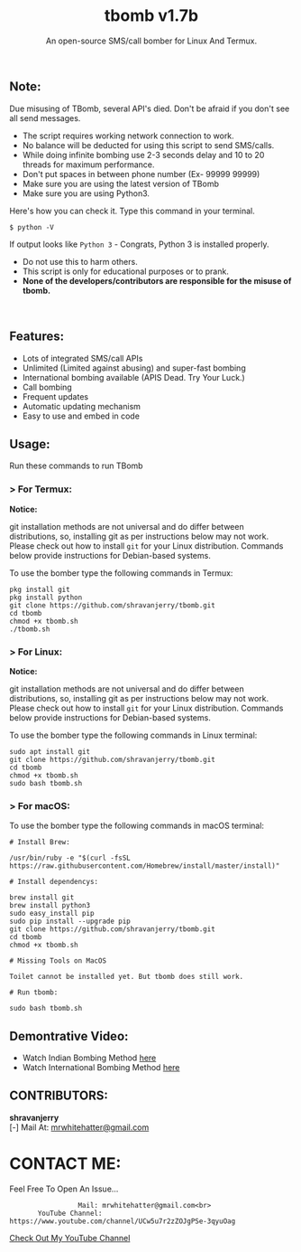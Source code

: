 <h1 align="center">tbomb v1.7b</h1>
<p align="center">An open-source SMS/call bomber for Linux And Termux.</p><br>

## Note:

Due misusing of TBomb, several API's died. 
Don't be afraid if you don't see all send messages.

- The script requires working network connection to work.
- No balance will be deducted for using this script to send SMS/calls.
- While doing infinite bombing use 2-3 seconds delay and 10 to 20 threads for maximum performance.
- Don't put spaces in between phone number (Ex- 99999 99999)
- Make sure you are using the latest version of TBomb
- Make sure you are using Python3.

Here's how you can check it. Type this command in your terminal.
```
$ python -V
```
If output looks like `Python 3` - Congrats, Python 3 is installed properly.

- Do not use this to harm others.
- This script is only for educational purposes or to prank.
- **None of the developers/contributors are responsible for the misuse of tbomb.**
<br>

## Features:

- Lots of integrated SMS/call APIs
- Unlimited (Limited against abusing) and super-fast bombing
- International bombing available (APIS Dead. Try Your Luck.) 
- Call bombing
- Frequent updates
- Automatic updating mechanism
- Easy to use and embed in code

## Usage:

Run these commands to run TBomb

### > For Termux:

**Notice:** 

git installation methods are not universal and do differ between distributions,
so, installing git as per instructions below may not work.
Please check out how to install `git` for your Linux distribution.
Commands below provide instructions for Debian-based systems.

To use the bomber type the following commands in Termux:
```
pkg install git
pkg install python
git clone https://github.com/shravanjerry/tbomb.git
cd tbomb
chmod +x tbomb.sh
./tbomb.sh
```

### > For Linux:

**Notice:** 

git installation methods are not universal and do differ between distributions,
so, installing git as per instructions below may not work.
Please check out how to install `git` for your Linux distribution.
Commands below provide instructions for Debian-based systems.

To use the bomber type the following commands in Linux terminal:
```
sudo apt install git
git clone https://github.com/shravanjerry/tbomb.git
cd tbomb
chmod +x tbomb.sh
sudo bash tbomb.sh
```

### > For macOS:

To use the bomber type the following commands in macOS terminal:
```
# Install Brew: 

/usr/bin/ruby -e "$(curl -fsSL https://raw.githubusercontent.com/Homebrew/install/master/install)"

# Install dependencys:

brew install git
brew install python3
sudo easy_install pip
sudo pip install --upgrade pip
git clone https://github.com/shravanjerry/tbomb.git
cd tbomb
chmod +x tbomb.sh

# Missing Tools on MacOS

Toilet cannot be installed yet. But tbomb does still work.

# Run tbomb:

sudo bash tbomb.sh
```

## Demontrative Video:

- Watch Indian Bombing Method <a href="   ">here</a><br>
- Watch International Bombing Method <a href="https://youtu.be/JqsHkyIcnPM">here</a><br>

## CONTRIBUTORS:

**shravanjerry**<br>
[-] Mail At: mrwhitehatter@gmail.com


# CONTACT ME:

Feel Free To Open An Issue...

```
                 Mail: mrwhitehatter@gmail.com<br>
       YouTube Channel: https://www.youtube.com/channel/UCw5u7r2zZOJgPSe-3qyuOag
```

<a href="https://www.youtube.com/channel/UCw5u7r2zZOJgPSe-3qyuOag">Check Out My YouTube Channel</a>

<!-- L3yvMKWbLJAermqvZT1vKmDkGwqsZmD1rK0= -->
